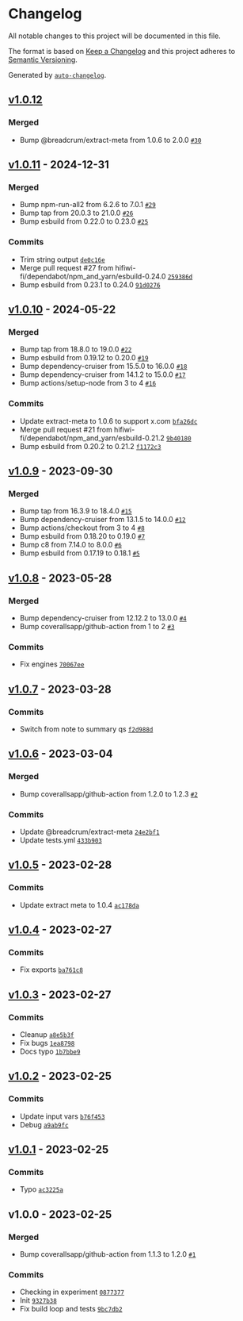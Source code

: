 # Changelog

All notable changes to this project will be documented in this file.

The format is based on [Keep a Changelog](https://keepachangelog.com/en/1.0.0/)
and this project adheres to [Semantic Versioning](https://semver.org/spec/v2.0.0.html).

Generated by [`auto-changelog`](https://github.com/CookPete/auto-changelog).

## [v1.0.12](https://github.com/hifiwi-fi/bc-bookmarklet/compare/v1.0.11...v1.0.12)

### Merged

- Bump @breadcrum/extract-meta from 1.0.6 to 2.0.0 [`#30`](https://github.com/hifiwi-fi/bc-bookmarklet/pull/30)

## [v1.0.11](https://github.com/hifiwi-fi/bc-bookmarklet/compare/v1.0.10...v1.0.11) - 2024-12-31

### Merged

- Bump npm-run-all2 from 6.2.6 to 7.0.1 [`#29`](https://github.com/hifiwi-fi/bc-bookmarklet/pull/29)
- Bump tap from 20.0.3 to 21.0.0 [`#26`](https://github.com/hifiwi-fi/bc-bookmarklet/pull/26)
- Bump esbuild from 0.22.0 to 0.23.0 [`#25`](https://github.com/hifiwi-fi/bc-bookmarklet/pull/25)

### Commits

- Trim string output [`de0c16e`](https://github.com/hifiwi-fi/bc-bookmarklet/commit/de0c16ee31378d2bf8352521ce6e3011ed89f1dd)
- Merge pull request #27 from hifiwi-fi/dependabot/npm_and_yarn/esbuild-0.24.0 [`259386d`](https://github.com/hifiwi-fi/bc-bookmarklet/commit/259386d59d5618c15bc59a56736a7ca9980382b2)
- Bump esbuild from 0.23.1 to 0.24.0 [`91d0276`](https://github.com/hifiwi-fi/bc-bookmarklet/commit/91d0276eb3389a04f7c4a04d30f31f3645ecca4b)

## [v1.0.10](https://github.com/hifiwi-fi/bc-bookmarklet/compare/v1.0.9...v1.0.10) - 2024-05-22

### Merged

- Bump tap from 18.8.0 to 19.0.0 [`#22`](https://github.com/hifiwi-fi/bc-bookmarklet/pull/22)
- Bump esbuild from 0.19.12 to 0.20.0 [`#19`](https://github.com/hifiwi-fi/bc-bookmarklet/pull/19)
- Bump dependency-cruiser from 15.5.0 to 16.0.0 [`#18`](https://github.com/hifiwi-fi/bc-bookmarklet/pull/18)
- Bump dependency-cruiser from 14.1.2 to 15.0.0 [`#17`](https://github.com/hifiwi-fi/bc-bookmarklet/pull/17)
- Bump actions/setup-node from 3 to 4 [`#16`](https://github.com/hifiwi-fi/bc-bookmarklet/pull/16)

### Commits

- Update extract-meta to 1.0.6 to support x.com [`bfa26dc`](https://github.com/hifiwi-fi/bc-bookmarklet/commit/bfa26dcda048a11190c5b5ac5fd485d84fd76bb1)
- Merge pull request #21 from hifiwi-fi/dependabot/npm_and_yarn/esbuild-0.21.2 [`9b40180`](https://github.com/hifiwi-fi/bc-bookmarklet/commit/9b40180e3e664ed95534bf74ef06f59b5c582e67)
- Bump esbuild from 0.20.2 to 0.21.2 [`f1172c3`](https://github.com/hifiwi-fi/bc-bookmarklet/commit/f1172c38a4005c03e5104ebe0d7e4a4d02e19052)

## [v1.0.9](https://github.com/hifiwi-fi/bc-bookmarklet/compare/v1.0.8...v1.0.9) - 2023-09-30

### Merged

- Bump tap from 16.3.9 to 18.4.0 [`#15`](https://github.com/hifiwi-fi/bc-bookmarklet/pull/15)
- Bump dependency-cruiser from 13.1.5 to 14.0.0 [`#12`](https://github.com/hifiwi-fi/bc-bookmarklet/pull/12)
- Bump actions/checkout from 3 to 4 [`#8`](https://github.com/hifiwi-fi/bc-bookmarklet/pull/8)
- Bump esbuild from 0.18.20 to 0.19.0 [`#7`](https://github.com/hifiwi-fi/bc-bookmarklet/pull/7)
- Bump c8 from 7.14.0 to 8.0.0 [`#6`](https://github.com/hifiwi-fi/bc-bookmarklet/pull/6)
- Bump esbuild from 0.17.19 to 0.18.1 [`#5`](https://github.com/hifiwi-fi/bc-bookmarklet/pull/5)

## [v1.0.8](https://github.com/hifiwi-fi/bc-bookmarklet/compare/v1.0.7...v1.0.8) - 2023-05-28

### Merged

- Bump dependency-cruiser from 12.12.2 to 13.0.0 [`#4`](https://github.com/hifiwi-fi/bc-bookmarklet/pull/4)
- Bump coverallsapp/github-action from 1 to 2 [`#3`](https://github.com/hifiwi-fi/bc-bookmarklet/pull/3)

### Commits

- Fix engines [`70067ee`](https://github.com/hifiwi-fi/bc-bookmarklet/commit/70067eee07d5dc50af5e4c018a246ce1cab4ab9c)

## [v1.0.7](https://github.com/hifiwi-fi/bc-bookmarklet/compare/v1.0.6...v1.0.7) - 2023-03-28

### Commits

- Switch from note to summary qs [`f2d988d`](https://github.com/hifiwi-fi/bc-bookmarklet/commit/f2d988de913b337fc937637c40ee74eee3de5fd3)

## [v1.0.6](https://github.com/hifiwi-fi/bc-bookmarklet/compare/v1.0.5...v1.0.6) - 2023-03-04

### Merged

- Bump coverallsapp/github-action from 1.2.0 to 1.2.3 [`#2`](https://github.com/hifiwi-fi/bc-bookmarklet/pull/2)

### Commits

- Update @breadcrum/extract-meta [`24e2bf1`](https://github.com/hifiwi-fi/bc-bookmarklet/commit/24e2bf1b255cb2828a6681f8056cee129e880e5c)
- Update tests.yml [`433b903`](https://github.com/hifiwi-fi/bc-bookmarklet/commit/433b903ed5cc2c90e4da45c68ec0966059e38dcd)

## [v1.0.5](https://github.com/hifiwi-fi/bc-bookmarklet/compare/v1.0.4...v1.0.5) - 2023-02-28

### Commits

- Update extract meta to 1.0.4 [`ac178da`](https://github.com/hifiwi-fi/bc-bookmarklet/commit/ac178da66d8d4db923fae25cde4ca408a4a46cf5)

## [v1.0.4](https://github.com/hifiwi-fi/bc-bookmarklet/compare/v1.0.3...v1.0.4) - 2023-02-27

### Commits

- Fix exports [`ba761c8`](https://github.com/hifiwi-fi/bc-bookmarklet/commit/ba761c8b23f418c7c3b5421198e4d3f7e65015b0)

## [v1.0.3](https://github.com/hifiwi-fi/bc-bookmarklet/compare/v1.0.2...v1.0.3) - 2023-02-27

### Commits

- Cleanup [`a8e5b3f`](https://github.com/hifiwi-fi/bc-bookmarklet/commit/a8e5b3f728b178cf91efa8395750bfa55a0fc883)
- Fix bugs [`1ea8798`](https://github.com/hifiwi-fi/bc-bookmarklet/commit/1ea8798164806ca5d376e4fb1baa56e83b43ac98)
- Docs typo [`1b7bbe9`](https://github.com/hifiwi-fi/bc-bookmarklet/commit/1b7bbe9942cc0d664693ab658e1bd639ed08c41d)

## [v1.0.2](https://github.com/hifiwi-fi/bc-bookmarklet/compare/v1.0.1...v1.0.2) - 2023-02-25

### Commits

- Update input vars [`b76f453`](https://github.com/hifiwi-fi/bc-bookmarklet/commit/b76f4539fec658303cce7594215a3e2434a92da2)
- Debug [`a9ab9fc`](https://github.com/hifiwi-fi/bc-bookmarklet/commit/a9ab9fca5a437427e4cf4e77390eb972841e5960)

## [v1.0.1](https://github.com/hifiwi-fi/bc-bookmarklet/compare/v1.0.0...v1.0.1) - 2023-02-25

### Commits

- Typo [`ac3225a`](https://github.com/hifiwi-fi/bc-bookmarklet/commit/ac3225ae011b65a23f2dd145ca029ee0470b339b)

## v1.0.0 - 2023-02-25

### Merged

- Bump coverallsapp/github-action from 1.1.3 to 1.2.0 [`#1`](https://github.com/hifiwi-fi/bc-bookmarklet/pull/1)

### Commits

- Checking in experiment [`0877377`](https://github.com/hifiwi-fi/bc-bookmarklet/commit/0877377cb195f480023f8e2552fc33705579a53e)
- Init [`9327b38`](https://github.com/hifiwi-fi/bc-bookmarklet/commit/9327b389a1b80a2d064594d9e2e8c3ed31c57d7a)
- Fix build loop and tests [`9bc7db2`](https://github.com/hifiwi-fi/bc-bookmarklet/commit/9bc7db29c0324861479f6c5f4dfa7901c4659600)
